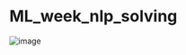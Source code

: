 # ML_week_nlp_solving


![image](https://github.com/user-attachments/assets/5b946e2b-3a6e-4f83-a01d-9d1109a9e3d8)
